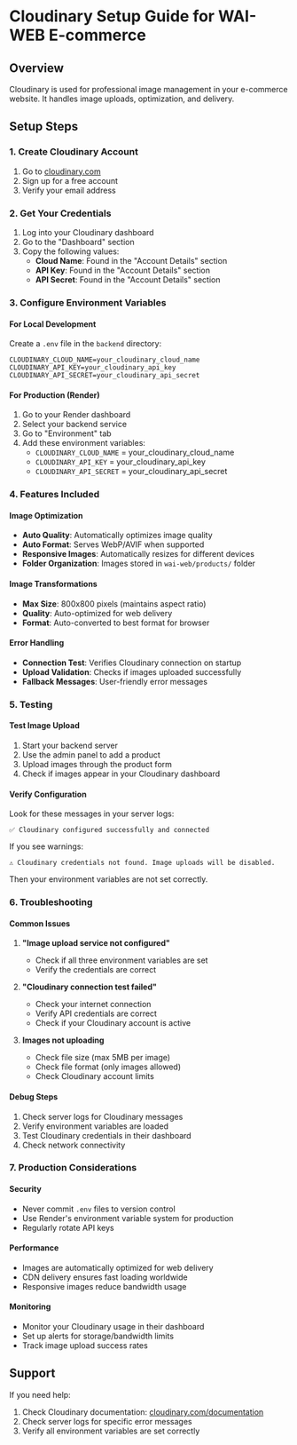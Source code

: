 # Cloudinary Setup Guide for WAI-WEB E-commerce

## Overview
Cloudinary is used for professional image management in your e-commerce website. It handles image uploads, optimization, and delivery.

## Setup Steps

### 1. Create Cloudinary Account
1. Go to [cloudinary.com](https://cloudinary.com)
2. Sign up for a free account
3. Verify your email address

### 2. Get Your Credentials
1. Log into your Cloudinary dashboard
2. Go to the "Dashboard" section
3. Copy the following values:
   - **Cloud Name**: Found in the "Account Details" section
   - **API Key**: Found in the "Account Details" section  
   - **API Secret**: Found in the "Account Details" section

### 3. Configure Environment Variables

#### For Local Development
Create a `.env` file in the `backend` directory:
```env
CLOUDINARY_CLOUD_NAME=your_cloudinary_cloud_name
CLOUDINARY_API_KEY=your_cloudinary_api_key
CLOUDINARY_API_SECRET=your_cloudinary_api_secret
```

#### For Production (Render)
1. Go to your Render dashboard
2. Select your backend service
3. Go to "Environment" tab
4. Add these environment variables:
   - `CLOUDINARY_CLOUD_NAME` = your_cloudinary_cloud_name
   - `CLOUDINARY_API_KEY` = your_cloudinary_api_key
   - `CLOUDINARY_API_SECRET` = your_cloudinary_api_secret

### 4. Features Included

#### Image Optimization
- **Auto Quality**: Automatically optimizes image quality
- **Auto Format**: Serves WebP/AVIF when supported
- **Responsive Images**: Automatically resizes for different devices
- **Folder Organization**: Images stored in `wai-web/products/` folder

#### Image Transformations
- **Max Size**: 800x800 pixels (maintains aspect ratio)
- **Quality**: Auto-optimized for web delivery
- **Format**: Auto-converted to best format for browser

#### Error Handling
- **Connection Test**: Verifies Cloudinary connection on startup
- **Upload Validation**: Checks if images uploaded successfully
- **Fallback Messages**: User-friendly error messages

### 5. Testing

#### Test Image Upload
1. Start your backend server
2. Use the admin panel to add a product
3. Upload images through the product form
4. Check if images appear in your Cloudinary dashboard

#### Verify Configuration
Look for these messages in your server logs:
```
✅ Cloudinary configured successfully and connected
```

If you see warnings:
```
⚠️ Cloudinary credentials not found. Image uploads will be disabled.
```
Then your environment variables are not set correctly.

### 6. Troubleshooting

#### Common Issues

1. **"Image upload service not configured"**
   - Check if all three environment variables are set
   - Verify the credentials are correct

2. **"Cloudinary connection test failed"**
   - Check your internet connection
   - Verify API credentials are correct
   - Check if your Cloudinary account is active

3. **Images not uploading**
   - Check file size (max 5MB per image)
   - Check file format (only images allowed)
   - Check Cloudinary account limits

#### Debug Steps
1. Check server logs for Cloudinary messages
2. Verify environment variables are loaded
3. Test Cloudinary credentials in their dashboard
4. Check network connectivity

### 7. Production Considerations

#### Security
- Never commit `.env` files to version control
- Use Render's environment variable system for production
- Regularly rotate API keys

#### Performance
- Images are automatically optimized for web delivery
- CDN delivery ensures fast loading worldwide
- Responsive images reduce bandwidth usage

#### Monitoring
- Monitor your Cloudinary usage in their dashboard
- Set up alerts for storage/bandwidth limits
- Track image upload success rates

## Support

If you need help:
1. Check Cloudinary documentation: [cloudinary.com/documentation](https://cloudinary.com/documentation)
2. Check server logs for specific error messages
3. Verify all environment variables are set correctly
